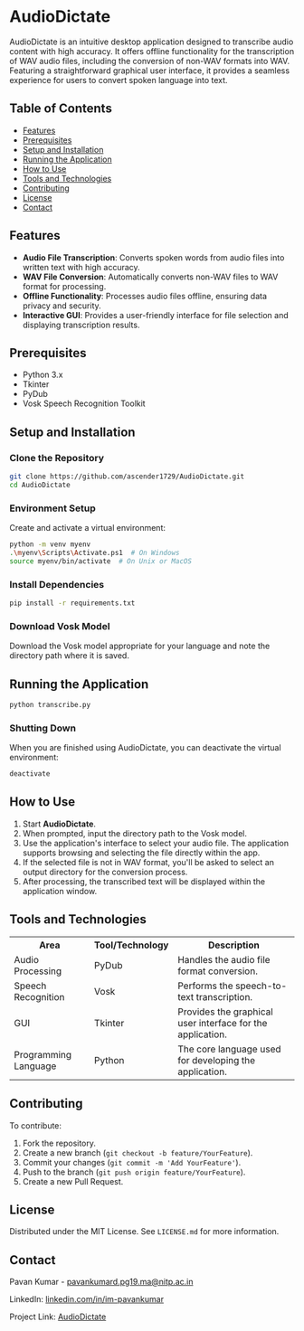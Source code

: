 
# AudioDictate

AudioDictate is an intuitive desktop application designed to transcribe audio content with high accuracy. It offers offline functionality for the transcription of WAV audio files, including the conversion of non-WAV formats into WAV. Featuring a straightforward graphical user interface, it provides a seamless experience for users to convert spoken language into text.

## Table of Contents

- [Features](#features)
- [Prerequisites](#prerequisites)
- [Setup and Installation](#setup-and-installation)
- [Running the Application](#running-the-application)
- [How to Use](#how-to-use)
- [Tools and Technologies](#tools-and-technologies)
- [Contributing](#contributing)
- [License](#license)
- [Contact](#contact)

## Features

- **Audio File Transcription**: Converts spoken words from audio files into written text with high accuracy.
- **WAV File Conversion**: Automatically converts non-WAV files to WAV format for processing.
- **Offline Functionality**: Processes audio files offline, ensuring data privacy and security.
- **Interactive GUI**: Provides a user-friendly interface for file selection and displaying transcription results.

## Prerequisites

- Python 3.x
- Tkinter
- PyDub
- Vosk Speech Recognition Toolkit

## Setup and Installation

### Clone the Repository

```bash
git clone https://github.com/ascender1729/AudioDictate.git
cd AudioDictate
```

### Environment Setup

Create and activate a virtual environment:

```bash
python -m venv myenv
.\myenv\Scripts\Activate.ps1  # On Windows
source myenv/bin/activate  # On Unix or MacOS
```

### Install Dependencies

```bash
pip install -r requirements.txt
```

### Download Vosk Model

Download the Vosk model appropriate for your language and note the directory path where it is saved.

## Running the Application

```bash
python transcribe.py
```

### Shutting Down

When you are finished using AudioDictate, you can deactivate the virtual environment:

```bash
deactivate
```

## How to Use

1. Start **AudioDictate**.
2. When prompted, input the directory path to the Vosk model.
3. Use the application's interface to select your audio file. The application supports browsing and selecting the file directly within the app.
4. If the selected file is not in WAV format, you'll be asked to select an output directory for the conversion process.
5. After processing, the transcribed text will be displayed within the application window.

## Tools and Technologies

<table>
  <tr>
    <th>Area</th>
    <th>Tool/Technology</th>
    <th>Description</th>
  </tr>
  <tr>
    <td>Audio Processing</td>
    <td>PyDub</td>
    <td>Handles the audio file format conversion.</td>
  </tr>
  <tr>
    <td>Speech Recognition</td>
    <td>Vosk</td>
    <td>Performs the speech-to-text transcription.</td>
  </tr>
  <tr>
    <td>GUI</td>
    <td>Tkinter</td>
    <td>Provides the graphical user interface for the application.</td>
  </tr>
  <tr>
    <td>Programming Language</td>
    <td>Python</td>
    <td>The core language used for developing the application.</td>
  </tr>
</table>

## Contributing

To contribute:

1. Fork the repository.
2. Create a new branch (`git checkout -b feature/YourFeature`).
3. Commit your changes (`git commit -m 'Add YourFeature'`).
4. Push to the branch (`git push origin feature/YourFeature`).
5. Create a new Pull Request.


## License

Distributed under the MIT License. See `LICENSE.md` for more information.

## Contact

Pavan Kumar - pavankumard.pg19.ma@nitp.ac.in

LinkedIn: [linkedin.com/in/im-pavankumar](https://www.linkedin.com/in/im-pavankumar/)

Project Link: [AudioDictate](https://github.com/ascender1729/AudioDictate)

